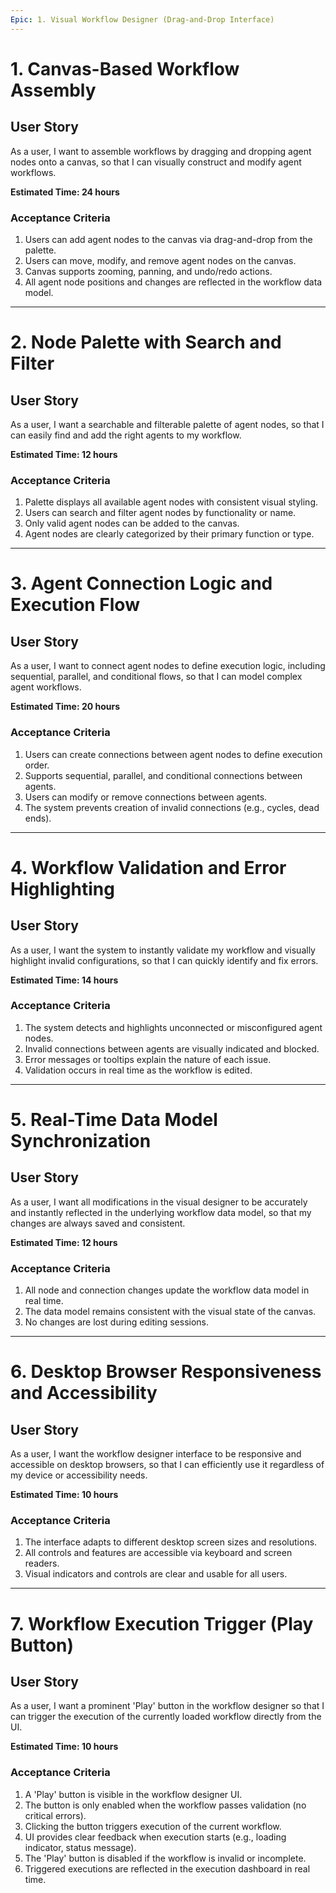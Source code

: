 ```yaml
---
Epic: 1. Visual Workflow Designer (Drag-and-Drop Interface)
---
```


# 1. Canvas-Based Workflow Assembly

## User Story
As a user, I want to assemble workflows by dragging and dropping agent nodes onto a canvas, so that I can visually construct and modify agent workflows.

**Estimated Time: 24 hours**

### Acceptance Criteria
1. Users can add agent nodes to the canvas via drag-and-drop from the palette.
2. Users can move, modify, and remove agent nodes on the canvas.
3. Canvas supports zooming, panning, and undo/redo actions.
4. All agent node positions and changes are reflected in the workflow data model.

---

# 2. Node Palette with Search and Filter

## User Story
As a user, I want a searchable and filterable palette of agent nodes, so that I can easily find and add the right agents to my workflow.

**Estimated Time: 12 hours**

### Acceptance Criteria
1. Palette displays all available agent nodes with consistent visual styling.
2. Users can search and filter agent nodes by functionality or name.
3. Only valid agent nodes can be added to the canvas.
4. Agent nodes are clearly categorized by their primary function or type.

---

# 3. Agent Connection Logic and Execution Flow

## User Story
As a user, I want to connect agent nodes to define execution logic, including sequential, parallel, and conditional flows, so that I can model complex agent workflows.

**Estimated Time: 20 hours**

### Acceptance Criteria
1. Users can create connections between agent nodes to define execution order.
2. Supports sequential, parallel, and conditional connections between agents.
3. Users can modify or remove connections between agents.
4. The system prevents creation of invalid connections (e.g., cycles, dead ends).

---

# 4. Workflow Validation and Error Highlighting

## User Story
As a user, I want the system to instantly validate my workflow and visually highlight invalid configurations, so that I can quickly identify and fix errors.

**Estimated Time: 14 hours**

### Acceptance Criteria
1. The system detects and highlights unconnected or misconfigured agent nodes.
2. Invalid connections between agents are visually indicated and blocked.
3. Error messages or tooltips explain the nature of each issue.
4. Validation occurs in real time as the workflow is edited.

---



# 5. Real-Time Data Model Synchronization

## User Story
As a user, I want all modifications in the visual designer to be accurately and instantly reflected in the underlying workflow data model, so that my changes are always saved and consistent.

**Estimated Time: 12 hours**

### Acceptance Criteria
1. All node and connection changes update the workflow data model in real time.
2. The data model remains consistent with the visual state of the canvas.
3. No changes are lost during editing sessions.

---

# 6. Desktop Browser Responsiveness and Accessibility

## User Story
As a user, I want the workflow designer interface to be responsive and accessible on desktop browsers, so that I can efficiently use it regardless of my device or accessibility needs.

**Estimated Time: 10 hours**

### Acceptance Criteria
1. The interface adapts to different desktop screen sizes and resolutions.
2. All controls and features are accessible via keyboard and screen readers.
3. Visual indicators and controls are clear and usable for all users.

---

# 7. Workflow Execution Trigger (Play Button)

## User Story
As a user, I want a prominent 'Play' button in the workflow designer so that I can trigger the execution of the currently loaded workflow directly from the UI.

**Estimated Time: 10 hours**

### Acceptance Criteria
1. A 'Play' button is visible in the workflow designer UI.
2. The button is only enabled when the workflow passes validation (no critical errors).
3. Clicking the button triggers execution of the current workflow.
4. UI provides clear feedback when execution starts (e.g., loading indicator, status message).
5. The 'Play' button is disabled if the workflow is invalid or incomplete.
6. Triggered executions are reflected in the execution dashboard in real time. 
